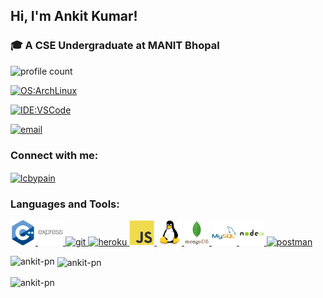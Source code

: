 ## Hi,  I'm Ankit Kumar!
### 🎓 A CSE Undergraduate at MANIT Bhopal
![profile count](https://komarev.com/ghpvc/?username=ankit-pn&color=green)&nbsp;

<p align="left"> <a


<p align="left">

  [![OS:ArchLinux](https://img.shields.io/badge/OS-Arch_Linux-blue?style=flat-square&logo=arch-linux)](https://archlinux.org)

  
  [![IDE:VSCode](https://img.shields.io/badge/IDE-VSCode-blue?style=flat-square&logo=visualstudiocode)](https://code.visualstudio.com/)

  [![email](https://img.shields.io/badge/Email-miankitsingh@gmail.com-red?style=flat-square&logo=gmail)](mailto:miankitsingh@gmail.com)
<h3 align="left">Connect with me:</h3>
<a href="https://www.leetcode.com/lcbypain" target="blank"><img align="center" src="https://raw.githubusercontent.com/rahuldkjain/github-profile-readme-generator/master/src/images/icons/Social/leet-code.svg" alt="lcbypain" height="30" width="40" /></a>
</p>

<h3 align="left">Languages and Tools:</h3>
<p align="left"> <a href="https://www.w3schools.com/cpp/" target="_blank" rel="noreferrer"> <img src="https://raw.githubusercontent.com/devicons/devicon/master/icons/cplusplus/cplusplus-original.svg" alt="cplusplus" width="40" height="40"/> </a> <a href="https://expressjs.com" target="_blank" rel="noreferrer"> <img src="https://raw.githubusercontent.com/devicons/devicon/master/icons/express/express-original-wordmark.svg" alt="express" width="40" height="40"/> </a> <a href="https://git-scm.com/" target="_blank" rel="noreferrer"> <img src="https://www.vectorlogo.zone/logos/git-scm/git-scm-icon.svg" alt="git" width="40" height="40"/> </a> <a href="https://heroku.com" target="_blank" rel="noreferrer"> <img src="https://www.vectorlogo.zone/logos/heroku/heroku-icon.svg" alt="heroku" width="40" height="40"/> </a> <a href="https://developer.mozilla.org/en-US/docs/Web/JavaScript" target="_blank" rel="noreferrer"> <img src="https://raw.githubusercontent.com/devicons/devicon/master/icons/javascript/javascript-original.svg" alt="javascript" width="40" height="40"/> </a> <a href="https://www.linux.org/" target="_blank" rel="noreferrer"> <img src="https://raw.githubusercontent.com/devicons/devicon/master/icons/linux/linux-original.svg" alt="linux" width="40" height="40"/> </a> <a href="https://www.mongodb.com/" target="_blank" rel="noreferrer"> <img src="https://raw.githubusercontent.com/devicons/devicon/master/icons/mongodb/mongodb-original-wordmark.svg" alt="mongodb" width="40" height="40"/> </a> <a href="https://www.mysql.com/" target="_blank" rel="noreferrer"> <img src="https://raw.githubusercontent.com/devicons/devicon/master/icons/mysql/mysql-original-wordmark.svg" alt="mysql" width="40" height="40"/> </a> <a href="https://nodejs.org" target="_blank" rel="noreferrer"> <img src="https://raw.githubusercontent.com/devicons/devicon/master/icons/nodejs/nodejs-original-wordmark.svg" alt="nodejs" width="40" height="40"/> </a> <a href="https://postman.com" target="_blank" rel="noreferrer"> <img src="https://www.vectorlogo.zone/logos/getpostman/getpostman-icon.svg" alt="postman" width="40" height="40"/> </a> </p>

<p><img align="left" src="https://github-readme-stats.vercel.app/api/top-langs?username=ankit-pn&show_icons=true&locale=en&layout=compact" alt="ankit-pn" /></p>

<p>&nbsp;<img align="center" src="https://github-readme-stats.vercel.app/api?username=ankit-pn&show_icons=true&locale=en" alt="ankit-pn" /></p>

<p><img align="center" src="https://github-readme-streak-stats.herokuapp.com/?user=ankit-pn&" alt="ankit-pn" /></p>

